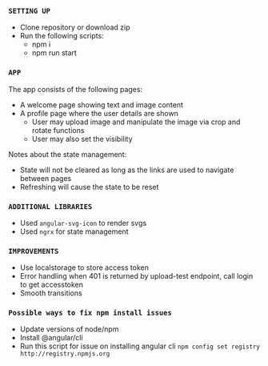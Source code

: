 ### `SETTING UP`

- Clone repository or download zip
- Run the following scripts:
  - npm i
  - npm run start

### `APP`

The app consists of the following pages:

- A welcome page showing text and image content
- A profile page where the user details are shown
  - User may upload image and manipulate the image via crop and rotate functions
  - User may also set the visibility

Notes about the state management:

- State will not be cleared as long as the links are used to navigate between pages
- Refreshing will cause the state to be reset

### `ADDITIONAL LIBRARIES`

- Used `angular-svg-icon` to render svgs
- Used `ngrx` for state management

### `IMPROVEMENTS`

- Use localstorage to store access token
- Error handling when 401 is returned by upload-test endpoint, call login to get accesstoken
- Smooth transitions

### `Possible ways to fix npm install issues`

- Update versions of node/npm
- Install @angular/cli
- Run this script for issue on installing angular cli `npm config set registry http://registry.npmjs.org`
